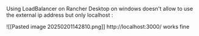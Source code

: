 Using LoadBalancer on Rancher Desktop on windows doesn't allow to use the external ip address but only localhost : 

![[Pasted image 20250201142810.png]]
http://localhost:3000/ works fine